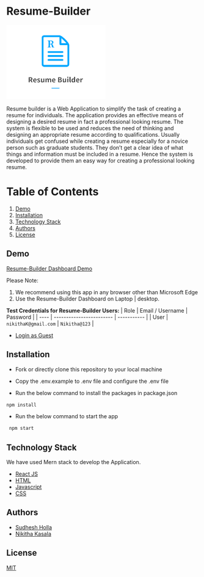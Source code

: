 # Resume-Builder

![Resume-Builder Logo](https://raw.githubusercontent.com/pesto-students/resume-builder-frontend-team2-hitesh/master/client/src/components/Navbar/logo.png)

Resume builder is a Web Application to simplify the task of creating a resume for individuals. The application provides an effective means of designing a desired resume in fact a professional looking resume. The system is flexible to be used and reduces the need of thinking and designing an appropriate resume according to qualifications. Usually individuals get confused while creating a resume especially for a novice person such as graduate students. They don’t get a clear idea of what things and information must be included in a resume. Hence the system is developed to provide them an easy way for creating a professional looking resume.

# Table of Contents

1. [Demo](#demo)
2. [Installation](#installation)
3. [Technology Stack](#technology-stack)
4. [Authors](#authors)
5. [License](#license)

## Demo

[Resume-Builder Dashboard Demo](https://resume-builder-projects.herokuapp.com/)

Please Note:
1. We recommend using this app in any browser other than Microsoft Edge
2. Use the Resume-Builder Dashboard on Laptop | desktop.

**Test Credentials for Resume-Builder Users:**
| Role | Email / Username         | Password |
| ---- | ------------------------ | ----------- |
| User | ```nikithaK@gmail.com``` | ```Nikitha@123``` |

- [Login as Guest](https://resume-builder-projects.herokuapp.com/sign-in)

## Installation

- Fork or directly clone this repository to your local machine

- Copy the .env.example to .env file and configure the .env file

- Run the below command to install the packages in package.json

```bash
npm install
```

- Run the below command to start the app

```bash
 npm start
```

## Technology Stack

We have used Mern stack to develop the Application.

- [React JS](https://reactjs.org/)
- [HTML](https://developer.mozilla.org/en-US/docs/Web/HTML)
- [Javascript](https://developer.mozilla.org/en-US/docs/Web/JavaScript)
- [CSS](https://developer.mozilla.org/en-US/docs/Web/CSS)



## Authors

- [Sudhesh Holla](https://github.com/sudhesh15)
- [Nikitha Kasala](https://github.com/nikithakasala/)


## License

[MIT](https://opensource.org/licenses/MIT)

